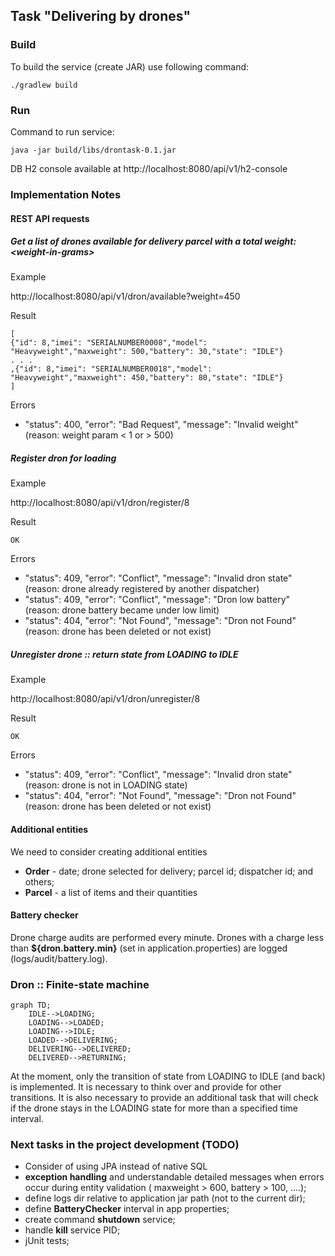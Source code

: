 ## Task "Delivering by drones"

### Build
To build the service (create JAR) use following command:
```
./gradlew build
```
### Run
Command to run service:
```
java -jar build/libs/drontask-0.1.jar
```
DB H2 console available at http://localhost:8080/api/v1/h2-console  
### Implementation Notes
#### REST API requests
##### Get a list of drones available for delivery parcel with a total weight:  &lt;weight-in-grams&gt;

Example

http://localhost:8080/api/v1/dron/available?weight=450

Result

```
[
{"id": 8,"imei": "SERIALNUMBER0008","model": "Heavyweight","maxweight": 500,"battery": 30,"state": "IDLE"}
. . .
,{"id": 8,"imei": "SERIALNUMBER0018","model": "Heavyweight","maxweight": 450,"battery": 80,"state": "IDLE"}
]
```
Errors

- "status": 400, "error": "Bad Request", "message": "Invalid weight"  (reason: weight param &lt; 1 or &gt; 500)

##### Register dron for loading

Example

http://localhost:8080/api/v1/dron/register/8

Result
```
OK
```
Errors

- "status": 409, "error": "Conflict", "message": "Invalid dron state"  (reason: drone already registered by another dispatcher) 
- "status": 409, "error": "Conflict", "message": "Dron low battery"   (reason: drone battery became under low limit)
- "status": 404, "error": "Not Found", "message": "Dron not Found"  (reason: drone has been deleted or not exist)

##### Unregister drone :: return state from LOADING to IDLE

Example

http://localhost:8080/api/v1/dron/unregister/8

Result
```
OK
```
Errors

- "status": 409, "error": "Conflict", "message": "Invalid dron state"  (reason: drone is not in LOADING state)
- "status": 404, "error": "Not Found", "message": "Dron not Found"  (reason: drone has been deleted or not exist)
 

#### Additional entities
We need to consider creating additional entities
- **Order** - date; drone selected for delivery; parcel id; dispatcher id; and others;
- **Parcel** - a list of items and their quantities
#### Battery checker
Drone charge audits are performed every minute. Drones with a charge less than **${dron.battery.min}** (set in application.properties) are logged (logs/audit/battery.log).
### Dron :: Finite-state machine
```mermaid
graph TD;
    IDLE-->LOADING;
    LOADING-->LOADED;
    LOADING-->IDLE;
    LOADED-->DELIVERING;
    DELIVERING-->DELIVERED;
    DELIVERED-->RETURNING;
```
At the moment, only the transition of state from LOADING to IDLE (and back) is implemented. 
It is necessary to think over and provide for other transitions. 
It is also necessary to provide an additional task that will check if the drone stays in the LOADING state for more than a specified time interval.
### Next tasks in the project development (TODO)
- Consider of using JPA instead of native SQL
- **exception handling** and understandable detailed messages when errors occur during entity validation ( maxweight > 600, battery > 100, ....);
- define logs dir relative to application jar path (not to the current dir);
- define **BatteryChecker** interval in app properties;
- create command **shutdown** service;
- handle **kill** service PID;
- jUnit tests;
